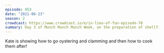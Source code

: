 ```yaml
---
episode: 453
date: "2021-06-23"
season: 2
crowdcast: https://www.crowdcast.io/e/in-lieu-of-fun-episode-78
summary: Day 3 of Munch Munch Munch Week, on the preparation of shellfish
---
```

Kate is showing how to go oystering and clamming and then how to cook them after!
